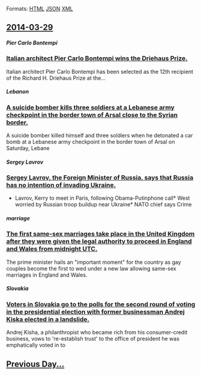 
Formats: [HTML](2014/03/29/index.html)  [JSON](2014/03/29/index.json)  [XML](2014/03/29/index.xml)  

## [2014-03-29](/news/2014/03/29/index.md)

##### Pier Carlo Bontempi
### [Italian architect Pier Carlo Bontempi wins the Driehaus Prize. ](/news/2014/03/29/italian-architect-pier-carlo-bontempi-wins-the-driehaus-prize.md)
Italian architect Pier Carlo Bontempi has been selected as the 12th recipient of the Richard H. Driehaus Prize at the...

##### Lebanon
### [A suicide bomber kills three soldiers at a Lebanese army checkpoint in the border town of Arsal close to the Syrian border. ](/news/2014/03/29/a-suicide-bomber-kills-three-soldiers-at-a-lebanese-army-checkpoint-in-the-border-town-of-arsal-close-to-the-syrian-border.md)
A suicide bomber killed himself and three soldiers when he detonated a car bomb at a Lebanese army checkpoint in the border town of Arsal on Saturday, Lebane

##### Sergey Lavrov
### [Sergey Lavrov, the Foreign Minister of Russia, says that Russia has no intention of invading Ukraine. ](/news/2014/03/29/sergey-lavrov-the-foreign-minister-of-russia-says-that-russia-has-no-intention-of-invading-ukraine.md)
* Lavrov, Kerry to meet in Paris, following Obama-Putinphone call* West worried by Russian troop buildup near Ukraine* NATO chief says Crime

##### marriage
### [The first same-sex marriages take place in the United Kingdom after they were given the legal authority to proceed in England and Wales from midnight UTC. ](/news/2014/03/29/the-first-same-sex-marriages-take-place-in-the-united-kingdom-after-they-were-given-the-legal-authority-to-proceed-in-england-and-wales-from.md)
The prime minister hails an &quot;important moment&quot; for the country as gay couples become the first to wed under a new law allowing same-sex marriages in England and Wales.

##### Slovakia
### [Voters in Slovakia go to the polls for the second round of voting in the presidential election with former businessman Andrej Kiska elected in a landslide. ](/news/2014/03/29/voters-in-slovakia-go-to-the-polls-for-the-second-round-of-voting-in-the-presidential-election-with-former-businessman-andrej-kiska-elected.md)
Andrej Kisha, a philanthropist who became rich from his consumer-credit business, vows to &#039;re-establish trust&#039; to the office of president he was emphatically voted in to

## [Previous Day...](/news/2014/03/28/index.md)

